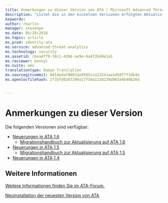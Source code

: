 ```yaml
---
title: Anmerkungen zu dieser Version von ATA | Microsoft Advanced Threat Analytics
description: "Listet die in den einzelnen Versionen erfolgten Aktualisierungen auf, beschreibt bekannte Probleme und nennt Handbücher für die Migration"
keywords: 
author: rkarlin
manager: stevenpo
ms.date: 04/28/2016
ms.topic: article
ms.prod: identity-ata
ms.service: advanced-threat-analytics
ms.technology: security
ms.assetid: cbea47f9-34c1-42b6-ae9e-6a472b49e1a5
ms.reviewer: bennyl
ms.suite: ems
translationtype: Human Translation
ms.sourcegitcommit: 8d1dedaf86031e8585cca23241aead58f7f3db4e
ms.openlocfilehash: 2f35fd0267299a17f54a123d239d965a4b40b26d


---
```


# Anmerkungen zu dieser Version
Die folgenden Versionen sind verfügbar:

- [Neuerungen in ATA 1.6](whats-new-version-1.6.md)
   - [Migrationshandbuch zur Aktualisierung auf ATA 1.6](/advanced-threat-analytics/understand-explore/ata-update-1.6-migration-guide)
- [Neuerungen in ATA 1.5](whats-new-version-1.5.md)
   - [Migrationshandbuch zur Aktualisierung auf ATA 1.5](/advanced-threat-analytics/understand-explore/ata-update-1.5-migration-guide)
- [Neuerungen in ATA 1.4](whats-new-version-1.4.md)

## Weitere Informationen
[Weitere Informationen finden Sie im ATA-Forum.](https://social.technet.microsoft.com/Forums/security/home?forum=mata)

[Neuinstallation der neuesten Version von ATA](/advanced-threat-analytics/deploy-use/install-ata)



<!--HONumber=Jun16_HO4-->



